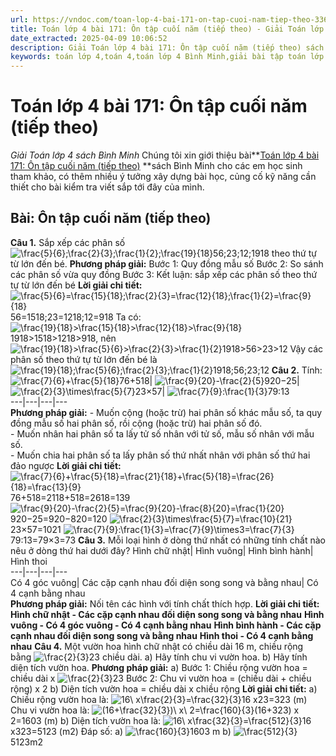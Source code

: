 ```yaml
---
url: https://vndoc.com/toan-lop-4-bai-171-on-tap-cuoi-nam-tiep-theo-336990
title: Toán lớp 4 bài 171: Ôn tập cuối năm (tiếp theo) - Giải Toán lớp 4 sách Bình Minh - VnDoc.com
date_extracted: 2025-04-09 10:06:52
description: Giải Toán lớp 4 bài 171: Ôn tập cuối năm (tiếp theo) sách Bình Minh có hướng dẫn giải chi tiết các câu hỏi trong SGK Toán lớp 4 Bình Minh.
keywords: toán lớp 4,toán 4,toán lớp 4 Bình Minh,giải bài tập toán lớp 4 Bình Minh,giải toán lớp 4 Bình Minh,toán lớp 4 sách Bình Minh,toán 4 Bình Minh,giải sách toán lớp 4 Bình Minh,Toán lớp 4 Bài 171 Ôn tập cuối năm,giải toán 4 bài 171
---
```


# Toán lớp 4 bài 171: Ôn tập cuối năm \(tiếp theo\)
_Giải Toán lớp 4 sách Bình Minh_
Chúng tôi xin giới thiệu bài**[Toán lớp 4 bài 171: Ôn tập cuối năm \(tiếp theo\)](<https://vndoc.com/toan-lop-4-bai-171-on-tap-cuoi-nam-tiep-theo-336990>) **sách Bình Minh cho các em học sinh tham khảo, có thêm nhiều ý tưởng xây dựng bài học, củng cố kỹ năng cần thiết cho bài kiểm tra viết sắp tới đây của mình.
## Bài: Ôn tập cuối năm \(tiếp theo\)
**Câu 1.** Sắp xếp các phân số ![\\frac{5}{6};\\frac{2}{3};\\frac{1}{2};\\frac{19}{18}](https://i.vdoc.vn/data/image/blank.png)56;23;12;1918 theo thứ tự từ lớn đến bé.
**Phương pháp giải:**
Bước 1: Quy đồng mẫu số
Bước 2: So sánh các phân số vừa quy đồng
Bước 3: Kết luận: sắp xếp các phân số theo thứ tự từ lớn đến bé
**Lời giải chi tiết:**
![\\frac{5}{6}=\\frac{15}{18};\\frac{2}{3}=\\frac{12}{18};\\frac{1}{2}=\\frac{9}{18}](https://i.vdoc.vn/data/image/blank.png) 56=1518;23=1218;12=918
Ta có: ![\\frac{19}{18}>\\frac{15}{18}>\\frac{12}{18}>\\frac{9}{18}](https://i.vdoc.vn/data/image/blank.png)1918>1518>1218>918, nên ![\\frac{19}{18}>\\frac{5}{6}>\\frac{2}{3}>\\frac{1}{2}](https://i.vdoc.vn/data/image/blank.png)1918>56>23>12
Vậy các phân số theo thứ tự từ lớn đến bé là ![\\frac{19}{18};\\frac{5}{6};\\frac{2}{3};\\frac{1}{2}](https://i.vdoc.vn/data/image/blank.png)1918;56;23;12
**Câu 2.** Tính:
![\\frac{7}{6}+\\frac{5}{18}](https://i.vdoc.vn/data/image/blank.png)76+518| ![\\frac{9}{20}-\\frac{2}{5}](https://i.vdoc.vn/data/image/blank.png)920−25| ![\\frac{2}{3}\\times\\frac{5}{7}](https://i.vdoc.vn/data/image/blank.png)23×57| ![\\frac{7}{9}:\\frac{1}{3}](https://i.vdoc.vn/data/image/blank.png)79:13  
---|---|---|---  
**Phương pháp giải:**
\- Muốn cộng \(hoặc trừ\) hai phân số khác mẫu số, ta quy đồng mẫu số hai phân số, rồi cộng \(hoặc trừ\) hai phân số đó.   
\- Muốn nhân hai phân số ta lấy tử số nhân với tử số, mẫu số nhân với mẫu số.   
\- Muốn chia hai phân số ta lấy phân số thứ nhất nhân với phân số thứ hai đảo ngược
**Lời giải chi tiết:**
![\\frac{7}{6}+\\frac{5}{18}=\\frac{21}{18}+\\frac{5}{18}=\\frac{26}{18}=\\frac{13}{9}](https://i.vdoc.vn/data/image/blank.png) 76+518=2118+518=2618=139
![\\frac{9}{20}-\\frac{2}{5}=\\frac{9}{20}-\\frac{8}{20}=\\frac{1}{20}](https://i.vdoc.vn/data/image/blank.png)920−25=920−820=120
![\\frac{2}{3}\\times\\frac{5}{7}=\\frac{10}{21}](https://i.vdoc.vn/data/image/blank.png)23×57=1021
![\\frac{7}{9}:\\frac{1}{3}=\\frac{7}{9}\\times3=\\frac{7}{3}](https://i.vdoc.vn/data/image/blank.png)79:13=79×3=73
**Câu 3.** Mỗi loại hình ở dòng thứ nhất có những tính chất nào nêu ở dòng thứ hai dưới đây?
Hình chữ nhật| Hình vuông| Hình bình hành| Hình thoi  
---|---|---|---  
Có 4 góc vuông| Các cặp cạnh nhau đối diện song song và bằng nhau| Có 4 cạnh bằng nhau  
**Phương pháp giải:**
Nối tên các hình với tính chất thích hợp.
**Lời giải chi tiết:**
**Hình chữ nhật - Các cặp cạnh nhau đối diện song song và bằng nhau**
**Hình vuông - Có 4 góc vuông - Có 4 cạnh bằng nhau**
**Hình bình hành - Các cặp cạnh nhau đối diện song song và bằng nhau**
**Hình thoi - Có 4 cạnh bằng nhau**
**Câu 4.** Một vườn hoa hình chữ nhật có chiều dài 16 m, chiều rộng bằng ![\\frac{2}{3}](https://i.vdoc.vn/data/image/blank.png)23 chiều dài.
a\) Hãy tính chu vi vườn hoa.
b\) Hãy tính diện tích vườn hoa.
**Phương pháp giải:**
a\) Bước 1: Chiều rộng vườn hoa = chiều dài x ![\\frac{2}{3}](https://i.vdoc.vn/data/image/blank.png)23
Bước 2: Chu vi vườn hoa = \(chiều dài + chiều rộng\) x 2
b\) Diện tích vườn hoa = chiều dài x chiều rộng
**Lời giải chi tiết:**
a\) Chiều rộng vườn hoa là:
![16\\ x\\frac{2}{3}=\\frac{32}{3}](https://i.vdoc.vn/data/image/blank.png)16 x23=323 \(m\)
Chu vi vườn hoa là:
![\(16+\\frac{32}{3}\)\\ x\\ 2=\\frac{160}{3}](https://i.vdoc.vn/data/image/blank.png)\(16+323\) x 2=1603 \(m\)
b\) Diện tích vườn hoa là:
![16\\ x\\frac{32}{3}=\\frac{512}{3}](https://i.vdoc.vn/data/image/blank.png)16 x323=5123 \(m2\)
Đáp số: a\) ![\\frac{160}{3}](https://i.vdoc.vn/data/image/blank.png)1603 m
b\) ![\\frac{512}{3}](https://i.vdoc.vn/data/image/blank.png)5123m2
